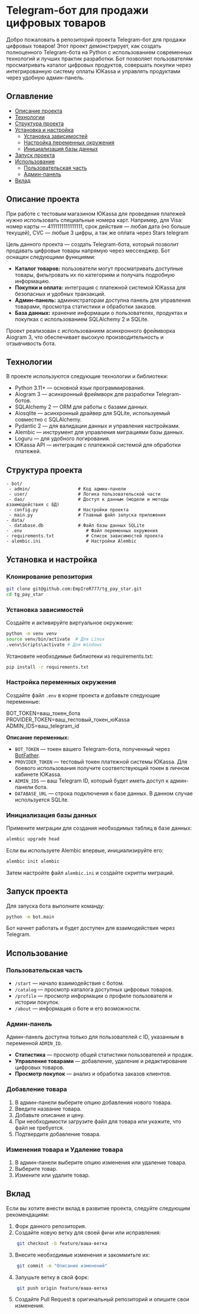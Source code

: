 # Telegram-бот для продажи цифровых товаров

Добро пожаловать в репозиторий проекта Telegram-бот для продажи цифровых товаров! Этот проект демонстрирует, как создать полноценного Telegram-бота на Python с использованием современных технологий и лучших практик разработки. Бот позволяет пользователям просматривать каталог цифровых продуктов, совершать покупки через интегрированную систему оплаты ЮKassa и управлять продуктами через удобную админ-панель.

## Оглавление

- [Описание проекта](#описание-проекта)
- [Технологии](#технологии)
- [Структура проекта](#структура-проекта)
- [Установка и настройка](#установка-и-настройка)
  - [Установка зависимостей](#установка-зависимостей)
  - [Настройка переменных окружения](#настройка-переменных-окружения)
  - [Инициализация базы данных](#инициализация-базы-данных)
- [Запуск проекта](#запуск-проекта)
- [Использование](#использование)
  - [Пользовательская часть](#пользовательская-часть)
  - [Админ-панель](#админ-панель)
- [Вклад](#вклад)

## Описание проекта

При работе с тестовым магазином ЮKassa для проведения платежей нужно использовать специальные номера карт. Например, для Visa: номер карты — 4111111111111111, срок действия — любая дата (но больше текущей), CVC — любые 3 цифры, а так же оплата через Stars telegram

Цель данного проекта — создать Telegram-бота, который позволит продавать цифровые товары напрямую через мессенджер. Бот оснащен следующими функциями:

- **Каталог товаров:** пользователи могут просматривать доступные товары, фильтровать их по категориям и получать подробную информацию.
- **Покупки и оплата:** интеграция с платежной системой ЮKassa для безопасных и удобных транзакций.
- **Админ-панель:** администраторам доступна панель для управления товарами, просмотра статистики и обработки заказов.
- **База данных:** хранение информации о пользователях, продуктах и покупках с использованием SQLAlchemy 2 и SQLite.

Проект реализован с использованием асинхронного фреймворка Aiogram 3, что обеспечивает высокую производительность и отзывчивость бота.

## Технологии

В проекте используются следующие технологии и библиотеки:

- Python 3.11+ — основной язык программирования.
- Aiogram 3 — асинхронный фреймворк для разработки Telegram-ботов.
- SQLAlchemy 2 — ORM для работы с базами данных.
- Aiosqlite — асинхронный драйвер для SQLite, используемый совместно с SQLAlchemy.
- Pydantic 2 — для валидации данных и управления настройками.
- Alembic — инструмент для управления миграциями базы данных.
- Loguru — для удобного логирования.
- ЮKassa API — интеграция с платежной системой для обработки платежей.

## Структура проекта

```
- bot/
 - admin/                  # Код админ-панели
 - user/                   # Логика пользовательской части
 - dao/                    # Доступ к данным (модели и методы взаимодействия с БД)
 - config.py               # Настройки проекта
 - main.py                 # Главный файл запуска приложения
- data/
 - database.db             # Файл базы данных SQLite
- .env                        # Файл переменных окружения
- requirements.txt            # Список зависимостей проекта
- alembic.ini                 # Настройки Alembic
```

## Установка и настройка

### Клонирование репозитория

```bash 
git clone git@github.com:EmpIreR777/tg_pay_star.git
cd tg_pay_star
```

### Установка зависимостей

Создайте и активируйте виртуальное окружение:

```bash
python -m venv venv
source venv/bin/activate  # Для Linux
.venv\Scripts\activate # Для Windows
```

Установите необходимые библиотеки из requirements.txt:

```bash
pip install -r requirements.txt
```

### Настройка переменных окружения

Создайте файл `.env` в корне проекта и добавьте следующие переменные:


BOT_TOKEN=ваш_токен_бота
PROVIDER_TOKEN=ваш_тестовый_токен_юKassa
ADMIN_IDS=ваш_telegram_id


**Описание переменных:**

- `BOT_TOKEN` — токен вашего Telegram-бота, полученный через [BotFather](https://t.me/BotFather).
- `PROVIDER_TOKEN` — тестовый токен платежной системы ЮKassa. Для боевого
использования получите соответствующий токен в личном кабинете ЮKassa.
- `ADMIN_IDS` — ваш Telegram ID, который будет иметь доступ к админ-панели бота.
- `DATABASE_URL` — строка подключения к базе данных. В данном случае используется SQLite.

### Инициализация базы данных

Примените миграции для создания необходимых таблиц в базе данных:

```bash
alembic upgrade head
```

Если вы используете Alembic впервые, инициализируйте его:

```bash
alembic init alembic
```

Затем настройте файл `alembic.ini` и создайте скрипты миграций.

## Запуск проекта

Для запуска бота выполните команду:

```bash
python -m bot.main
```

Бот начнет работать и будет доступен для взаимодействия через Telegram.

## Использование

### Пользовательская часть

- `/start` — начало взаимодействия с ботом.
- `/catalog` — просмотр каталога доступных цифровых товаров.
- `/profile` — просмотр информации о профиле пользователя и истории покупок.
- `/about` — информация о боте и его возможности.

### Админ-панель

Админ-панель доступна только для пользователей с ID, указанным в переменной `ADMIN_ID`.

- **Статистика** — просмотр общей статистики пользователей и продаж.
- **Управление товарами** — добавление, удаление и редактирование цифровых товаров.
- **Просмотр покупок** — анализ и обработка заказов клиентов.

### Добавление товара

1. В админ-панели выберите опцию добавления нового товара.
2. Введите название товара.
3. Добавьте описание и цену.
4. При необходимости загрузите файл для товара или укажите, что файл не требуется.
5. Подтвердите добавление товара.

### Изменения товара и Удаление товара
1. В админ-панели выберите опцию изменения или удаление товара.
2. Выберите товар.
3. Измените или удалите товар.


## Вклад

Если вы хотите внести вклад в развитие проекта, следуйте следующим рекомендациям:

1. Форк данного репозитория.
2. Создайте новую ветку для своей фичи или исправления:

```bash
    git checkout -b feature/ваша-ветка
```

3. Внесите необходимые изменения и закоммитьте их:

```bash
    git commit -m "Описание изменений"
```

4. Запушьте ветку в свой форк:

```bash
    git push origin feature/ваша-ветка
```

5. Создайте Pull Request в оригинальный репозиторий и опишите свои изменения.
